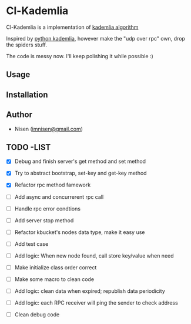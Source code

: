 

# Cl-Kademlia

Cl-Kademlia is a implementation of [kademlia algorithm](https://pdos.csail.mit.edu/~petar/papers/maymounkov-kademlia-lncs.pdf)

Inspired by [python kademlia](https://github.com/bmuller/kademlia), however make the "udp over rpc" own, drop the spiders stuff.

The code is messy now. I'll keep polishing it while possible :)


## Usage


## Installation


## Author

-   Nisen (imnisen@gmail.com)


## TODO -LIST

-   [X] Debug and finish server's get method and set method
-   [X] Try to abstract bootstrap, set-key and get-key method
-   [X] Refactor rpc method famework
-   [ ] Add async and concurrerent rpc call
-   [ ] Handle rpc error condtions
-   [ ] Add server stop method
-   [ ] Refactor kbucket's nodes data type, make it easy use
-   [ ] Add test case
-   [ ] Add logic: When new node found, call store key/value when need
-   [ ] Make initialize class order correct
-   [ ] Make some macro to clean code
-   [ ] Add logic: clean data when expired; republish data periodicity
-   [ ] Add logic: each RPC receiver will ping the sender to check address
-   [ ] Clean debug code

